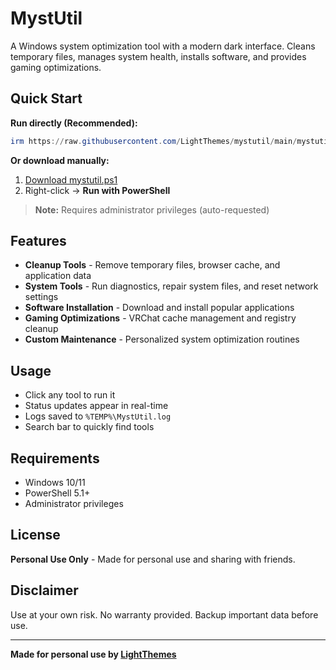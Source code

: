 # MystUtil

A Windows system optimization tool with a modern dark interface. Cleans temporary files, manages system health, installs software, and provides gaming optimizations.

## Quick Start

**Run directly (Recommended):**

```powershell
irm https://raw.githubusercontent.com/LightThemes/mystutil/main/mystutil.ps1 | iex
```

**Or download manually:**

1. [Download mystutil.ps1](https://github.com/LightThemes/mystutil/raw/main/mystutil.ps1)
2. Right-click → **Run with PowerShell**

> **Note:** Requires administrator privileges (auto-requested)

## Features

- **Cleanup Tools** - Remove temporary files, browser cache, and application data
- **System Tools** - Run diagnostics, repair system files, and reset network settings
- **Software Installation** - Download and install popular applications
- **Gaming Optimizations** - VRChat cache management and registry cleanup
- **Custom Maintenance** - Personalized system optimization routines

## Usage

- Click any tool to run it
- Status updates appear in real-time
- Logs saved to `%TEMP%\MystUtil.log`
- Search bar to quickly find tools

## Requirements

- Windows 10/11
- PowerShell 5.1+
- Administrator privileges

## License

**Personal Use Only** - Made for personal use and sharing with friends.

## Disclaimer

Use at your own risk. No warranty provided. Backup important data before use.

---

**Made for personal use by [LightThemes](https://github.com/LightThemes)**
